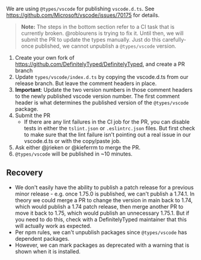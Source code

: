 We are using `@types/vscode` for publishing `vscode.d.ts`. See https://github.com/Microsoft/vscode/issues/70175 for details.

> **Note:** The steps in the bottom section refer to a CI task that is currently broken. @roblourens is trying to fix it. Until then, we will submit the PR to update the types manually. Just do this carefully- once published, we cannot unpublish a `@types/vscode` version.

1. Create your own fork of https://github.com/DefinitelyTyped/DefinitelyTyped, and create a PR branch
2. Update `types/vscode/index.d.ts` by copying the vscode.d.ts from our release branch. But leave the comment headers in place.
3. **Important**: Update the two version numbers in those comment headers to the newly published vscode version number. The first comment header is what determines the published version of the `@types/vscode` package.
4. Submit the PR
    - If there are any lint failures in the CI job for the PR, you can disable tests in either the `tslint.json` or `.eslintrc.json` files. But first check to make sure that the lint failure isn't pointing out a real issue in our vscode.d.ts or with the copy/paste job.
5. Ask either @jrieken or @kieferrm to merge the PR.
6. `@types/vscode` will be published in ~10 minutes.

## Recovery
- We don't easily have the ability to publish a patch release for a previous minor release - e.g. once 1.75.0 is published, we can't publish a 1.74.1. In theory we could merge a PR to change the version in main back to 1.74, which would publish a 1.74 patch release, then merge another PR to move it back to 1.75, which would publish an unnecessary 1.75.1. But if you need to do this, check with a DefinitelyTyped maintainer that this will actually work as expected.
- Per npm rules, we can't unpublish packages since `@types/vscode` has dependent packages.
- However, we can mark packages as deprecated with a warning that is shown when it is installed.

